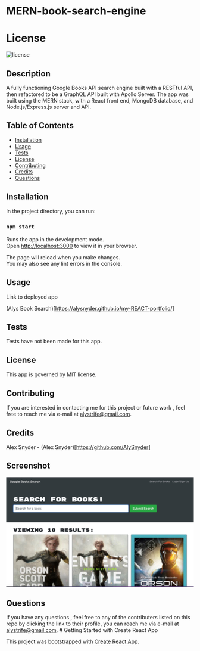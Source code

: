 # MERN-book-search-engine

# License
![license](https://img.shields.io/badge/license-MIT-orange.svg)

## Description

A fully functioning Google Books API search engine built with a RESTful API, then refactored to be a GraphQL API built with Apollo Server. The app was built using the MERN stack, with a React front end, MongoDB database, and Node.js/Express.js server and API.


## Table of Contents

* [Installation](#installation)
* [Usage](#usage)
* [Tests](#tests)
* [License](#license)
* [Contributing](#contributing)
* [Credits](#credits)
* [Questions](#questions)

## Installation

In the project directory, you can run:

### `npm start`

Runs the app in the development mode.\
Open [http://localhost:3000](http://localhost:3000) to view it in your browser.

The page will reload when you make changes.\
You may also see any lint errors in the console.

## Usage

Link to deployed app

(Alys Book Search)[https://alysnyder.github.io/my-REACT-portfolio/]


## Tests

Tests have not been made for this app. 

## License

This app is governed by MIT license.

## Contributing 

If you are interested in contacting me for this project or future work , feel free to reach me via e-mail at alystrife@gmail.com.


## Credits 

Alex Snyder - (Alex Snyder)[https://github.com/AlySnyder]


## Screenshot

![](https://github.com/AlySnyder/MERN-book-search-engine/blob/main/book%20engine.jpg?raw=true)


## Questions

If you have any questions , feel free to any of the contributers listed on this repo by clicking the link to their profile, you can reach me via e-mail at alystrife@gmail.com. # Getting Started with Create React App

This project was bootstrapped with [Create React App](https://github.com/facebook/create-react-app).

